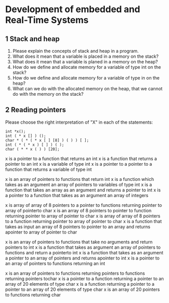 # Development of embedded and Real-Time Systems

## 1 Stack and heap
1. Please explain the concepts of stack and heap in a program.
2. What does it mean that a variable is placed in a memory on the stack?
3. What does it mean that a variable is planed in a memory on the heap?
4. How do we define and allocate memory for a variable of type int on the stack?
5. How do we define and allocate memory for a variable of type in on the heap?
6. What can we do with the allocated memory on the heap, that we cannot do with the memory on
the stack?

## 2 Reading pointers
Please choose the right interpretation of "X" in each of the statements:
```
int *x();
int ( * x [] ) ();
char * ( * ( * x [ ] [8] ) ( ) ) [ ];
int ( * ( * x ) [ ] ) ( );
char ( * * x ( ) ) [20];
```
x is a pointer to a function that returns an int
x is a function that returns a pointer to an int
x is a variable of type int
x is a pointer to a pointer to a function that returns a variable of type int

x is an array of pointers to functions that return int
x is a function which takes as an argument an array of pointers to variables of type int
x is a function that takes an array as an argument and returns a pointer to int
x is a pointer to a function that takes as an argument an array of integers

x is array of array of 8 pointers to a pointer to functions returning pointer to array of pointerto char
x is an array of 8 pointers to pointer to function returning pointer to array of pointer to char
x is array of array of 8 pointers to a function returning pointer to array of pointer to char
x is a function that takes as input an array of 8 pointers to pointer to an array and returns apointer to array of pointer to char

x is an array of pointers to functions that take no arguments and return pointers to int
x is a function that takes as argument an array of pointers to functions and return a pointerto int
x is a function that takes as an argument a pointer to an array of pointers and returns apointer to int
x is a pointer to an array of pointers to functions returning an int

x is an array of pointers to functions returning pointers to functions returning pointers tochar
x is a pointer to a function returning a pointer to an array of 20 elements of type char
x is a function returning a pointer to a pointer to an array of 20 elements of type char
x is an array of 20 pointers to functions returning char
